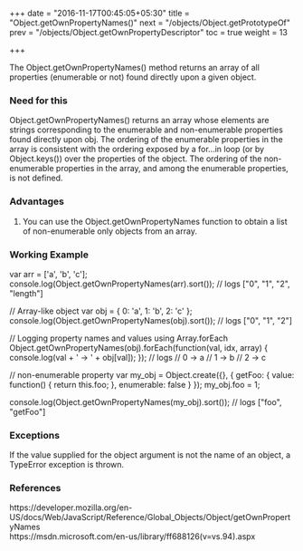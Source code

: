 +++
date = "2016-11-17T00:45:05+05:30"
title = "Object.getOwnPropertyNames()"
next = "/objects/Object.getPrototypeOf"
prev = "/objects/Object.getOwnPropertyDescriptor"
toc = true
weight = 13

+++

The Object.getOwnPropertyNames() method returns an array of all properties (enumerable or not) found directly upon a given object.


<h3>Need for this</h3>
Object.getOwnPropertyNames() returns an array whose elements are strings corresponding to the enumerable and non-enumerable properties found directly upon obj. The ordering of the enumerable properties in the array is consistent with the ordering exposed by a for...in loop (or by Object.keys()) over the properties of the object. The ordering of the non-enumerable properties in the array, and among the enumerable properties, is not defined.

<h3>Advantages</h3>
<ol>
  <li>You can use the Object.getOwnPropertyNames function to obtain a list of non-enumerable only objects from an array.</li>
</ol>

<h3>Working Example</h3>
var arr = ['a', 'b', 'c'];
console.log(Object.getOwnPropertyNames(arr).sort()); 
// logs ["0", "1", "2", "length"]

// Array-like object
var obj = { 0: 'a', 1: 'b', 2: 'c' };
console.log(Object.getOwnPropertyNames(obj).sort()); 
// logs ["0", "1", "2"]

// Logging property names and values using Array.forEach
Object.getOwnPropertyNames(obj).forEach(function(val, idx, array) {
  console.log(val + ' -> ' + obj[val]);
});
// logs
// 0 -> a
// 1 -> b
// 2 -> c

// non-enumerable property
var my_obj = Object.create({}, {
  getFoo: {
    value: function() { return this.foo; },
    enumerable: false
  }
});
my_obj.foo = 1;

console.log(Object.getOwnPropertyNames(my_obj).sort()); 
// logs ["foo", "getFoo"]

<h3>Exceptions</h3>
If the value supplied for the object argument is not the name of an object, a TypeError exception is thrown.

<h3>References</h3>
https://developer.mozilla.org/en-US/docs/Web/JavaScript/Reference/Global_Objects/Object/getOwnPropertyNames
<br />
https://msdn.microsoft.com/en-us/library/ff688126(v=vs.94).aspx
